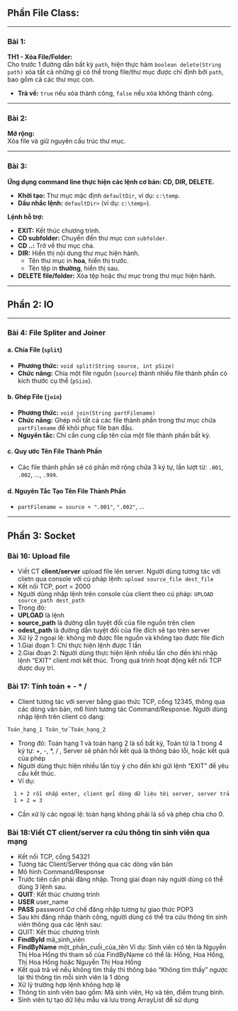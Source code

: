 ## Phần File Class:

---

### **Bài 1:**  
**TH1 - Xóa File/Folder:**  
Cho trước 1 đường dẫn bất kỳ `path`, hiện thực hàm `boolean delete(String path)` xóa tất cả những gì có thể trong file/thư mục được chỉ định bởi `path`, bao gồm cả các thư mục con.  
- **Trả về:** `true` nếu xóa thành công, `false` nếu xóa không thành công.

---

### **Bài 2:**  
**Mở rộng:**  
Xóa file và giữ nguyên cấu trúc thư mục.

---

### **Bài 3:**  
**Ứng dụng command line thực hiện các lệnh cơ bản: CD, DIR, DELETE.**  

- **Khởi tạo:** Thư mục mặc định `defaultDir`, ví dụ: `c:\temp`.  
- **Dấu nhắc lệnh:** `defaultDir>` (ví dụ: `c:\temp>`).  

**Lệnh hỗ trợ:**  
- **EXIT:** Kết thúc chương trình.  
- **CD subfolder:** Chuyển đến thư mục con `subfolder`.  
- **CD ..:** Trở về thư mục cha.  
- **DIR:** Hiển thị nội dung thư mục hiện hành.  
   - Tên thư mục in **hoa**, hiển thị trước.  
   - Tên tệp in **thường**, hiển thị sau.  
- **DELETE file/folder:** Xóa tệp hoặc thư mục trong thư mục hiện hành.  

---

## Phần 2: IO

---

### **Bài 4: File Spliter and Joiner**

#### a. Chia File (`split`)
- **Phương thức:** `void split(String source, int pSize)`
- **Chức năng:** Chia một file nguồn (`source`) thành nhiều file thành phần có kích thước cụ thể (`pSize`).

#### b. Ghép File (`join`)
- **Phương thức:** `void join(String partFilename)`
- **Chức năng:** Ghép nối tất cả các file thành phần trong thư mục chứa `partFilename` để khôi phục file ban đầu.
- **Nguyên tắc:** Chỉ cần cung cấp tên của một file thành phần bất kỳ.

#### c. Quy ước Tên File Thành Phần
- Các file thành phần sẽ có phần mở rộng chứa 3 ký tự, lần lượt từ: `.001`, `.002`, ..., `.999`.

#### d. Nguyên Tắc Tạo Tên File Thành Phần
- `partFilename = source + ".001"`, `".002"`, ...

---

## Phần 3: Socket

### **Bài 16: Upload file**
- Viết CT **client/server** upload file lên server. Người dùng tương tác với clietn qua console với cú pháp lệnh: `upload source_file dest_file`
- Kết nối TCP, port = 2000
- Người dùng nhập lệnh trên console của client theo cú pháp:
`UPLOAD source_path dest_path`
- Trong đó:
- **UPLOAD** là lệnh
- **source_path** là đường dẫn tuyệt đối của file nguồn trên clien
- **odest_path** là đường dẫn tuyệt đối của file đích sẽ tạo trên server
- Xử lý 2 ngoại lệ: không mở được file nguồn và không tạo được file đích
- 1.Giai đoạn 1: Chỉ thực hiện lệnh được 1 lần 
- 2.Giai đoạn 2: Người dùng thực hiện lệnh nhiều lần cho đến khi nhập lệnh “EXIT” client mơi kết thúc. Trong quá trình hoạt động kết nối TCP được duy trì.

### **Bài 17: Tính toán + - * /**
- Client tương tác với server bằng giao thức TCP, cổng 12345, thông qua các dòng văn bản, m6 hình tương tác Command/Response. Người dùng nhập lệnh trên client có dạng:
``` bash
Toán_hạng_1 Toán_tử Toán_hạng_2
```
- Trong đó: Toán hạng 1 và toán hạng 2 là số bất kỳ, Toán tử là 1 trong 4 ký tự: +, -, *, /
, Server sẽ phản hồi kết quả là thông báo lỗi, hoặc kết quả của phép
- Người dùng thực hiện nhiều lần tùy ý cho đến khi  gửi lệnh “EXIT” để yêu cầu kết thúc.
- Ví dụ:
``` bash
  1 + 2 rồi nhấp enter, client gửi dòng dữ liệu tới server, server trả về kết quả có dạng:
  1 + 2 = 3
```

- Cần xử lý các ngoại lệ: toán hạng không phải là số và phép chia cho 0.

### **Bài 18:Viết CT client/server ra cứu thông tin sinh viên qua mạng**
- Kết nối TCP, cổng 54321
- Tương tác Client/Server thông qua các dòng văn bản
- Mô hình Command/Response
- Trước tiên cần phải đăng nhập. Trong giai đoạn này người dùng có thể dùng 3 lệnh sau.
- **QUIT**: Kết thúc chương trình
- **USER** user_name
- **PASS** password
    Cơ chế đăng nhập tương tự giao thức POP3
- Sau khi đăng nhập thành công, người dùng có thể tra cứu thông tin sinh viên thông qua các lệnh sau:
- QUIT: Kết thúc chương trình
- **FindById** mã_sinh_viên
- **FindByName** một_phần_cuối_của_tên
	Ví dụ: Sinh viên có tên là Nguyễn Thị Hoa Hồng thì tham số của FindByName có thể là: Hồng, Hoa Hồng, Thị Hoa Hồng hoặc Nguyễn Thị Hoa Hồng 
- Kết quả trả về nếu không tìm thấy thì thông báo “Không tìm thấy” ngược lại thì thông tin mỗi sinh viên là 1 dòng 
- Xử lý trường hợp lệnh không hợp lệ
- Thông tin sinh viên bao gồm: Mã sinh viên, Họ và tên, điểm trung bình. 
- Sinh viên tự tạo dữ liệu mẫu và lưu trong ArrayList để sử dụng